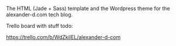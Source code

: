 The HTML (Jade + Sass) template and the Wordpress theme for the alexander-d.com tech blog.

Trello board with stuff todo:

https://trello.com/b/WdZkiIEL/alexander-d-com
